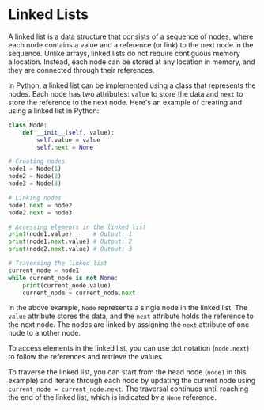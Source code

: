 # Linked Lists

A linked list is a data structure that consists of a sequence of nodes, where each node contains a value and a reference (or link) to the next node in the sequence. Unlike arrays, linked lists do not require contiguous memory allocation. Instead, each node can be stored at any location in memory, and they are connected through their references.

In Python, a linked list can be implemented using a class that represents the nodes. Each node has two attributes: `value` to store the data and `next` to store the reference to the next node. Here's an example of creating and using a linked list in Python:

```python
class Node:
    def __init__(self, value):
        self.value = value
        self.next = None

# Creating nodes
node1 = Node(1)
node2 = Node(2)
node3 = Node(3)

# Linking nodes
node1.next = node2
node2.next = node3

# Accessing elements in the linked list
print(node1.value)      # Output: 1
print(node1.next.value) # Output: 2
print(node2.next.value) # Output: 3

# Traversing the linked list
current_node = node1
while current_node is not None:
    print(current_node.value)
    current_node = current_node.next
```

In the above example, `Node` represents a single node in the linked list. The `value` attribute stores the data, and the `next` attribute holds the reference to the next node. The nodes are linked by assigning the `next` attribute of one node to another node. 

To access elements in the linked list, you can use dot notation (`node.next`) to follow the references and retrieve the values. 

To traverse the linked list, you can start from the head node (`node1` in this example) and iterate through each node by updating the current node using `current_node = current_node.next`. The traversal continues until reaching the end of the linked list, which is indicated by a `None` reference.